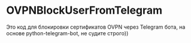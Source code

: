 # OVPNBlockUserFromTelegram
Это код для блокировки сертификатов OVPN через Telegram бота, на основе python-telegram-bot, не судите строго))
